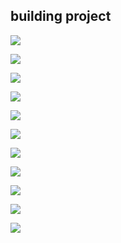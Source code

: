 ## building project 

![](project.png)

![](project2.png)

![](project3.png)

![](project4.png)

![](project5.png)

![](project6.png)

![](project7.png)

![](project8.png)

![](project9.png)

![](project10.png)

![](project11.png)
